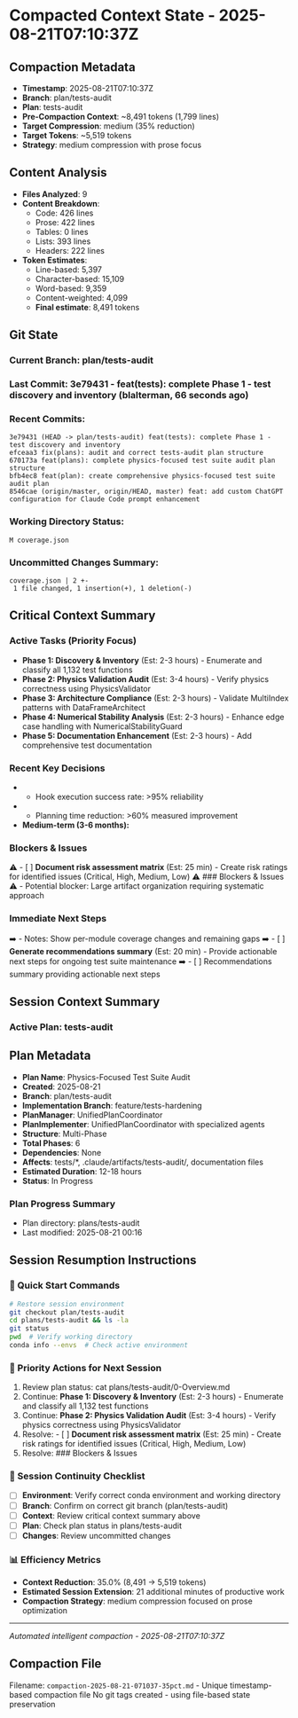 # Compacted Context State - 2025-08-21T07:10:37Z

## Compaction Metadata
- **Timestamp**: 2025-08-21T07:10:37Z
- **Branch**: plan/tests-audit
- **Plan**: tests-audit
- **Pre-Compaction Context**: ~8,491 tokens (1,799 lines)
- **Target Compression**: medium (35% reduction)
- **Target Tokens**: ~5,519 tokens
- **Strategy**: medium compression with prose focus

## Content Analysis
- **Files Analyzed**: 9
- **Content Breakdown**: 
  - Code: 426 lines
  - Prose: 422 lines  
  - Tables: 0 lines
  - Lists: 393 lines
  - Headers: 222 lines
- **Token Estimates**:
  - Line-based: 5,397
  - Character-based: 15,109
  - Word-based: 9,359
  - Content-weighted: 4,099
  - **Final estimate**: 8,491 tokens

## Git State
### Current Branch: plan/tests-audit
### Last Commit: 3e79431 - feat(tests): complete Phase 1 - test discovery and inventory (blalterman, 66 seconds ago)

### Recent Commits:
```
3e79431 (HEAD -> plan/tests-audit) feat(tests): complete Phase 1 - test discovery and inventory
efceaa3 fix(plans): audit and correct tests-audit plan structure
670173a feat(plans): complete physics-focused test suite audit plan structure
bfb4ec8 feat(plan): create comprehensive physics-focused test suite audit plan
8546cae (origin/master, origin/HEAD, master) feat: add custom ChatGPT configuration for Claude Code prompt enhancement
```

### Working Directory Status:
```
M coverage.json
```

### Uncommitted Changes Summary:
```
coverage.json | 2 +-
 1 file changed, 1 insertion(+), 1 deletion(-)
```

## Critical Context Summary

### Active Tasks (Priority Focus)
- **Phase 1: Discovery & Inventory** (Est: 2-3 hours) - Enumerate and classify all 1,132 test functions
- **Phase 2: Physics Validation Audit** (Est: 3-4 hours) - Verify physics correctness using PhysicsValidator
- **Phase 3: Architecture Compliance** (Est: 2-3 hours) - Validate MultiIndex patterns with DataFrameArchitect
- **Phase 4: Numerical Stability Analysis** (Est: 2-3 hours) - Enhance edge case handling with NumericalStabilityGuard
- **Phase 5: Documentation Enhancement** (Est: 2-3 hours) - Add comprehensive test documentation

### Recent Key Decisions
- - Hook execution success rate: >95% reliability
- - Planning time reduction: >60% measured improvement
- **Medium-term (3-6 months):**

### Blockers & Issues
⚠️ - [ ] **Document risk assessment matrix** (Est: 25 min) - Create risk ratings for identified issues (Critical, High, Medium, Low)
⚠️ ### Blockers & Issues
⚠️ - Potential blocker: Large artifact organization requiring systematic approach

### Immediate Next Steps
➡️ - Notes: Show per-module coverage changes and remaining gaps
➡️ - [ ] **Generate recommendations summary** (Est: 20 min) - Provide actionable next steps for ongoing test suite maintenance
➡️ - [ ] Recommendations summary providing actionable next steps

## Session Context Summary

### Active Plan: tests-audit
## Plan Metadata
- **Plan Name**: Physics-Focused Test Suite Audit
- **Created**: 2025-08-21
- **Branch**: plan/tests-audit
- **Implementation Branch**: feature/tests-hardening
- **PlanManager**: UnifiedPlanCoordinator
- **PlanImplementer**: UnifiedPlanCoordinator with specialized agents
- **Structure**: Multi-Phase
- **Total Phases**: 6
- **Dependencies**: None
- **Affects**: tests/*, .claude/artifacts/tests-audit/, documentation files
- **Estimated Duration**: 12-18 hours
- **Status**: In Progress


### Plan Progress Summary
- Plan directory: plans/tests-audit
- Last modified: 2025-08-21 00:16

## Session Resumption Instructions

### 🚀 Quick Start Commands
```bash
# Restore session environment
git checkout plan/tests-audit
cd plans/tests-audit && ls -la
git status
pwd  # Verify working directory
conda info --envs  # Check active environment
```

### 🎯 Priority Actions for Next Session
1. Review plan status: cat plans/tests-audit/0-Overview.md
2. Continue: **Phase 1: Discovery & Inventory** (Est: 2-3 hours) - Enumerate and classify all 1,132 test functions
3. Continue: **Phase 2: Physics Validation Audit** (Est: 3-4 hours) - Verify physics correctness using PhysicsValidator
4. Resolve: - [ ] **Document risk assessment matrix** (Est: 25 min) - Create risk ratings for identified issues (Critical, High, Medium, Low)
5. Resolve: ### Blockers & Issues

### 🔄 Session Continuity Checklist
- [ ] **Environment**: Verify correct conda environment and working directory
- [ ] **Branch**: Confirm on correct git branch (plan/tests-audit)
- [ ] **Context**: Review critical context summary above
- [ ] **Plan**: Check plan status in plans/tests-audit
- [ ] **Changes**: Review uncommitted changes

### 📊 Efficiency Metrics
- **Context Reduction**: 35.0% (8,491 → 5,519 tokens)
- **Estimated Session Extension**: 21 additional minutes of productive work
- **Compaction Strategy**: medium compression focused on prose optimization

---
*Automated intelligent compaction - 2025-08-21T07:10:37Z*

## Compaction File
Filename: `compaction-2025-08-21-071037-35pct.md` - Unique timestamp-based compaction file
No git tags created - using file-based state preservation
